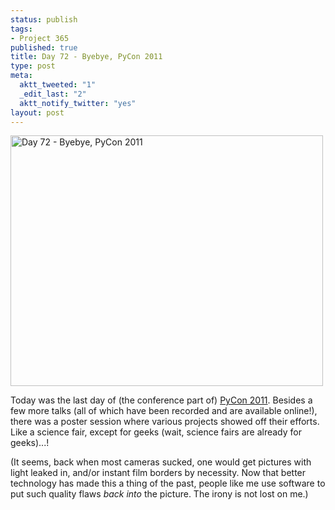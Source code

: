 ```yaml
--- 
status: publish
tags: 
- Project 365
published: true
title: Day 72 - Byebye, PyCon 2011
type: post
meta: 
  aktt_tweeted: "1"
  _edit_last: "2"
  aktt_notify_twitter: "yes"
layout: post
---
```

<a href="http://www.flickr.com/photos/freeed/5523636723/" title="Day 72 - Byebye, PyCon 2011 by Fred​, on Flickr"><img src="http://farm6.static.flickr.com/5292/5523636723_0abcd16d91.jpg" width="500" height="401" alt="Day 72 - Byebye, PyCon 2011" /></a>

Today was the last day of (the conference part of) <a href="http://us.pycon.org/2011/">PyCon 2011</a>. Besides a few more talks (all of which have been recorded and are available online!), there was a poster session where various projects showed off their efforts. Like a science fair, except for geeks (wait, science fairs are already for geeks)...!

(It seems, back when most cameras sucked, one would get pictures with light leaked in, and/or instant film borders by necessity. Now that better technology has made this a thing of the past, people like me use software to put such quality flaws <em>back into</em> the picture. The irony is not lost on me.)

